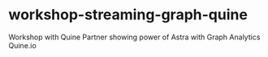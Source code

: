 # workshop-streaming-graph-quine
Workshop with Quine Partner showing power of Astra with Graph Analytics Quine.io
